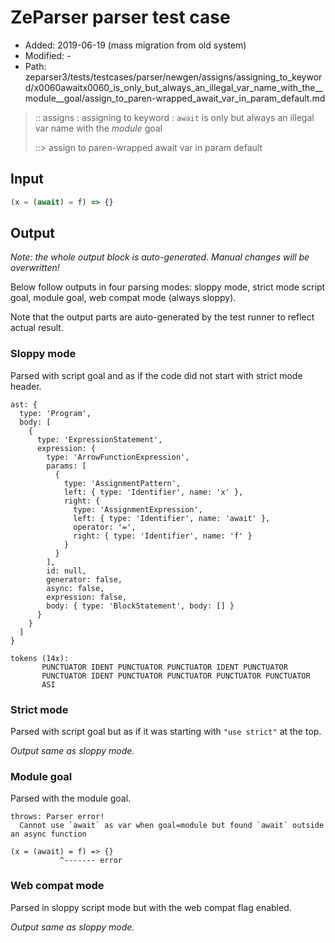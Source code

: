 # ZeParser parser test case

- Added: 2019-06-19 (mass migration from old system)
- Modified: -
- Path: zeparser3/tests/testcases/parser/newgen/assigns/assigning_to_keyword/x0060awaitx0060_is_only_but_always_an_illegal_var_name_with_the__module__goal/assign_to_paren-wrapped_await_var_in_param_default.md

> :: assigns : assigning to keyword : `await` is only but always an illegal var name with the _module_ goal
>
> ::> assign to paren-wrapped await var in param default

## Input

`````js
(x = (await) = f) => {}
`````

## Output

_Note: the whole output block is auto-generated. Manual changes will be overwritten!_

Below follow outputs in four parsing modes: sloppy mode, strict mode script goal, module goal, web compat mode (always sloppy).

Note that the output parts are auto-generated by the test runner to reflect actual result.

### Sloppy mode

Parsed with script goal and as if the code did not start with strict mode header.

`````
ast: {
  type: 'Program',
  body: [
    {
      type: 'ExpressionStatement',
      expression: {
        type: 'ArrowFunctionExpression',
        params: [
          {
            type: 'AssignmentPattern',
            left: { type: 'Identifier', name: 'x' },
            right: {
              type: 'AssignmentExpression',
              left: { type: 'Identifier', name: 'await' },
              operator: '=',
              right: { type: 'Identifier', name: 'f' }
            }
          }
        ],
        id: null,
        generator: false,
        async: false,
        expression: false,
        body: { type: 'BlockStatement', body: [] }
      }
    }
  ]
}

tokens (14x):
       PUNCTUATOR IDENT PUNCTUATOR PUNCTUATOR IDENT PUNCTUATOR
       PUNCTUATOR IDENT PUNCTUATOR PUNCTUATOR PUNCTUATOR PUNCTUATOR
       ASI
`````

### Strict mode

Parsed with script goal but as if it was starting with `"use strict"` at the top.

_Output same as sloppy mode._

### Module goal

Parsed with the module goal.

`````
throws: Parser error!
  Cannot use `await` as var when goal=module but found `await` outside an async function

(x = (await) = f) => {}
           ^------- error
`````


### Web compat mode

Parsed in sloppy script mode but with the web compat flag enabled.

_Output same as sloppy mode._
